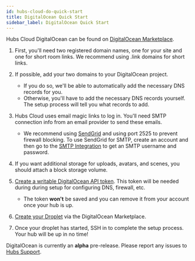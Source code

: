 ```yaml
---
id: hubs-cloud-do-quick-start
title: DigitalOcean Quick Start
sidebar_label: DigitalOcean Quick Start
---
```


Hubs Cloud DigitalOcean can be found on [DigitalOcean Marketplace](https://marketplace.digitalocean.com/apps/hubs-cloud-personal).

1. First, you'll need two registered domain names, one for your site and one for short room links. We recommend using .link domains for short links.

2. If possible, add your two domains to your DigitalOcean project.
    - If you do so, we'll be able to automatically add the necessary DNS records for you.
    - Otherwise, you'll have to add the necessary DNS records yourself. The setup process will tell you what records to add.

3. Hubs Cloud uses email magic links to log in. You'll need SMTP connection info from an email provider to send these emails.
    - We recommend using [SendGrid](https://www.sendgrid.com) and using port 2525 to prevent firewall blocking. To use SendGrid for SMTP, create an account and then go to the [SMTP Integration](https://app.sendgrid.com/guide/integrate/langs/smtp) to get an SMTP username and password.

4. If you want additional storage for uploads, avatars, and scenes, you should attach a block storage volume.

5. [Create a writable DigitalOcean API token](https://cloud.digitalocean.com/account/api/tokens/new). This token will be needed during during setup for configuring DNS, firewall, etc.
    - The token **won't** be saved and you can remove it from your account once your hub is up.

6. [Create your Droplet](https://marketplace.digitalocean.com/apps/hubs-cloud-personal) via the DigitalOcean Marketplace.

7. Once your droplet has started, SSH in to complete the setup process. Your hub will be up in no time!

DigitalOcean is currently an **alpha** pre-release. Please report any issues to [Hubs Support](mailto:hubs@mozilla.com).
